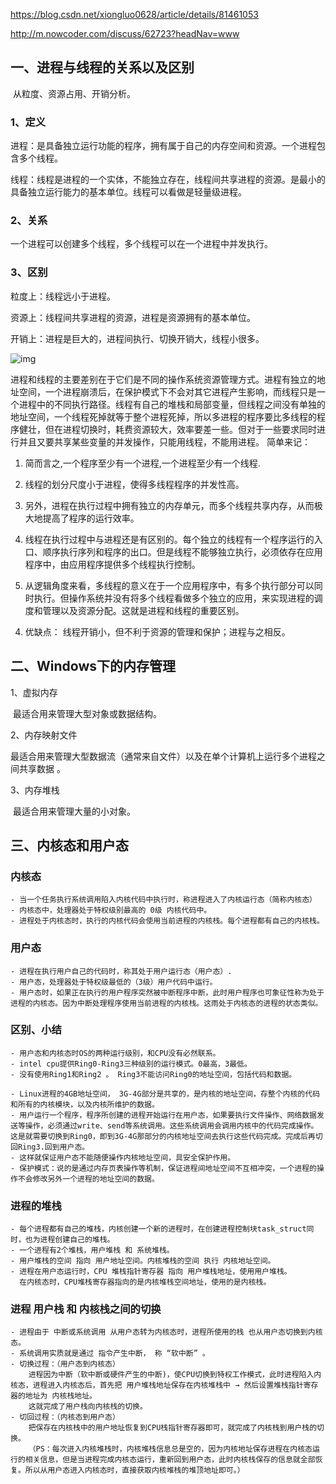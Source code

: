 

https://blog.csdn.net/xiongluo0628/article/details/81461053

http://m.nowcoder.com/discuss/62723?headNav=www

## 一、进程与线程的关系以及区别

​	从粒度、资源占用、开销分析。

### 1、定义

进程：是具备独立运行功能的程序，拥有属于自己的内存空间和资源。一个进程包含多个线程。

线程：线程是进程的一个实体，不能独立存在，线程间共享进程的资源。是最小的具备独立运行能力的基本单位。线程可以看做是轻量级进程。

### 2、关系

一个进程可以创建多个线程，多个线程可以在一个进程中并发执行。

### 3、区别

粒度上：线程远小于进程。

资源上：线程间共享进程的资源，进程是资源拥有的基本单位。

开销上：进程是巨大的，进程间执行、切换开销大，线程小很多。

![img](https://img-blog.csdn.net/20180807102459192?watermark/2/text/aHR0cHM6Ly9ibG9nLmNzZG4ubmV0L3hpb25nbHVvMDYyOA==/font/5a6L5L2T/fontsize/400/fill/I0JBQkFCMA==/dissolve/70)

​	进程和线程的主要差别在于它们是不同的操作系统资源管理方式。进程有独立的地址空间，一个进程崩溃后，在保护模式下不会对其它进程产生影响，而线程只是一个进程中的不同执行路径。线程有自己的堆栈和局部变量，但线程之间没有单独的地址空间，一个线程死掉就等于整个进程死掉，所以多进程的程序要比多线程的程序健壮，但在进程切换时，耗费资源较大，效率要差一些。但对于一些要求同时进行并且又要共享某些变量的并发操作，只能用线程，不能用进程。 
简单来记： 
1) 简而言之,一个程序至少有一个进程,一个进程至少有一个线程.

2) 线程的划分尺度小于进程，使得多线程程序的并发性高。

3) 另外，进程在执行过程中拥有独立的内存单元，而多个线程共享内存，从而极大地提高了程序的运行效率。

4) 线程在执行过程中与进程还是有区别的。每个独立的线程有一个程序运行的入口、顺序执行序列和程序的出口。但是线程不能够独立执行，必须依存在应用程序中，由应用程序提供多个线程执行控制。 
5) 从逻辑角度来看，多线程的意义在于一个应用程序中，有多个执行部分可以同时执行。但操作系统并没有将多个线程看做多个独立的应用，来实现进程的调度和管理以及资源分配。这就是进程和线程的重要区别。 
4. 优缺点： 
  线程开销小，但不利于资源的管理和保护；进程与之相反。





## 二、Windows下的内存管理

1、虚拟内存

​	最适合用来管理大型对象或数据结构。

2、内存映射文件

​	最适合用来管理大型数据流（通常来自文件）以及在单个计算机上运行多个进程之间共享数据 。

3、内存堆栈

​	最适合用来管理大量的小对象。













## 三、内核态和用户态



### 内核态

```
- 当一个任务执行系统调用陷入内核代码中执行时，称进程进入了内核运行态（简称内核态）
- 内核态中，处理器处于特权级别最高的 0级 内核代码中。
- 进程处于内核态时，执行的内核代码会使用当前进程的内核栈。每个进程都有自己的内核栈。
```



### 用户态

```
- 进程在执行用户自己的代码时，称其处于用户运行态（用户态）.
- 用户态，处理器处于特权级最低的（3级）用户代码中运行。
- 用户态时，如果正在执行的用户程序突然被中断程序中断，此时用户程序也可象征性称为处于进程的内核态。因为中断处理程序使用当前进程的内核栈。这雨处于内核态的进程的状态类似。
```



### 区别、小结

```
- 用户态和内核态时OS的两种运行级别，和CPU没有必然联系。
- intel cpu提供Ring0-Ring3三种级别的运行模式。0最高，3最低。
- 没有使用Ring1和Ring2 。 Ring3不能访问Ring0的地址空间，包括代码和数据。

- Linux进程的4GB地址空间， 3G-4G部分是共享的，是内核的地址空间，存整个内核的代码和所有的内核模块，以及内核所维护的数据。
- 用户运行一个程序，程序所创建的进程开始运行在用户态，如果要执行文件操作、网络数据发送等操作，必须通过write、send等系统调用。这些系统调用会调用内核中的代码完成操作。这是就需要切换到Ring0，即到3G-4G那部分的内核地址空间去执行这些代码完成。完成后再切回Ring3.回到用户态。
- 这样就保证用户态不能随便操作内核地址空间，具安全保护作用。
- 保护模式：说的是通过内存页表操作等机制，保证进程间地址空间不互相冲突，一个进程的操作不会修改另外一个进程的地址空间的数据。
```



### 进程的堆栈

```
- 每个进程都有自己的堆栈，内核创建一个新的进程时，在创建进程控制块task_struct同时，也为进程创建自己的堆栈。
- 一个进程有2个堆栈，用户堆栈 和 系统堆栈。
- 用户堆栈的空间 指向 用户地址空间。内核堆栈的空间 执行 内核地址空间。
- 进程在用户态运行时，CPU 堆栈指针寄存器 指向 用户堆栈地址，使用用户堆栈。
  在内核态时，CPU堆栈寄存器指向的是内核堆栈空间地址，使用的是内核栈。
```



### 进程 用户栈 和 内核栈之间的切换

```
- 进程由于 中断或系统调用 从用户态转为内核态时，进程所使用的栈 也从用户态切换到内核态。
- 系统调用实质就是通过 指令产生中断， 称 “软中断” 。
- 切换过程：（用户态到内核态）
	进程因为中断（软中断或硬件产生的中断)，使CPU切换到特权工作模式，此时进程陷入内核态，进程进入内核态后，首先把 用户堆栈地址保存在内核堆栈中 → 然后设置堆栈指针寄存器的地址为 内核栈地址。 
	这就完成了用户栈向内核栈的切换。
- 切回过程：（内核态到用户态）
	把保存在内核栈中的用户地址恢复到CPU栈指针寄存器即可，就完成了内核栈到用户栈的切换。
	（PS：每次进入内核堆栈时，内核堆栈信息总是空的，因为内核地址保存进程在内核态运行的相关信息，但是当进程完成内核态运行，重新回到用户态，此时内核栈保存的信息就全部恢复。所以从用户态进入内核态时，直接获取内核堆栈的堆顶地址即可。）
```



































